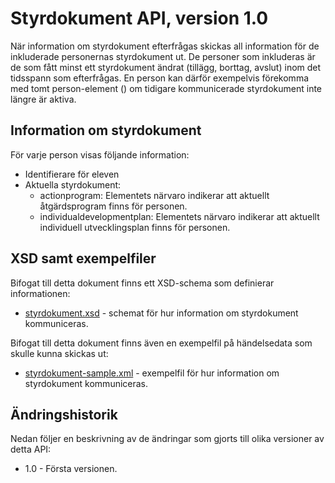 Styrdokument API, version 1.0
=============================
När information om styrdokument efterfrågas skickas all information för de inkluderade personernas styrdokument ut. De personer som inkluderas är de som fått minst ett styrdokument ändrat (tillägg, borttag, avslut) inom det tidsspann som efterfrågas. En person kan därför exempelvis förekomma med tomt person-element (<person id="..." />) om tidigare kommunicerade styrdokument inte längre är aktiva.

Information om styrdokument
---------------------------
För varje person visas följande information:

- Identifierare för eleven
- Aktuella styrdokument:
  - actionprogram: Elementets närvaro indikerar att aktuellt åtgärdsprogram finns för personen.
  - individualdevelopmentplan: Elementets närvaro indikerar att aktuellt individuell utvecklingsplan finns för personen.

XSD samt exempelfiler
---------------------
Bifogat till detta dokument finns ett XSD-schema som definierar informationen:
- [styrdokument.xsd](styrdokument.xsd) - schemat för hur information om styrdokument kommuniceras.

Bifogat till detta dokument finns även en exempelfil på händelsedata som skulle kunna skickas ut:
- [styrdokument-sample.xml](styrdokument-sample.xml) - exempelfil för hur information om styrdokument kommuniceras.

Ändringshistorik
----------------
Nedan följer en beskrivning av de ändringar som gjorts till olika versioner av detta API:
- 1.0 - Första versionen.
 
